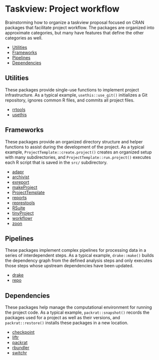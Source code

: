 # Taskview: Project workflow

Brainstorming how to organize a taskview proposal focused on CRAN packages that facilitate project workflow. The packages are organized into approximate categories, but many have features that define the other categories as well.

* [Utilities](#utilities)
* [Frameworks](#frameworks)
* [Pipelines](#pipelines)
* [Dependencies](#dependencies)

## Utilities

These packages provide single-use functions to implement project infrastructure. As a typical example, `usethis::use_git()` initializes a Git repository, ignores common R files, and commits all project files.

* [rrtools][]
* [usethis][]

[rrtools]: https://cran.r-project.org/package=rrtools
[usethis]: https://cran.r-project.org/package=usethis

## Frameworks

These packages provide an organized directory structure and helper functions to assist during the development of the project. As a typical example, `ProjectTemplate::create.project()` creates an organized setup with many subdirectories, and `ProjectTemplate::run.project()` executes each R script that is saved in the `src/` subdirectory.

* [adapr][]
* [archivist][]
* [exreport][]
* [makeProject][]
* [ProjectTemplate][]
* [reports][]
* [represtools][]
* [RSuite][]
* [tinyProject][]
* [workflowr][]
* [zoon][]

[adapr]: https://cran.r-project.org/package=adapr
[archivist]: https://cran.r-project.org/package=archivist
[exreport]: https://cran.r-project.org/package=exreport
[makeProject]: https://cran.r-project.org/package=makeProject
[ProjectTemplate]: https://cran.r-project.org/package=ProjectTemplate
[reports]: https://cran.r-project.org/package=reports
[represtools]: https://cran.r-project.org/package=represtools
[RSuite]: https://cran.r-project.org/package=RSuite
[tinyProject]: https://cran.r-project.org/package=tinyProject
[workflowr]: https://cran.r-project.org/package=workflowr
[zoon]: https://cran.r-project.org/package=zoon

## Pipelines

These packages implement complex pipelines for processing data in a series of interdependent steps. As a typical example, `drake::make()` builds the dependency graph from the defined analysis steps and only executes those steps whose upstream dependencies have been updated.

* [drake][]
* [repo][]

[drake]: https://cran.r-project.org/package=drake
[repo]: https://cran.r-project.org/package=repo

## Dependencies

These packages help manage the computational environment for running the project code. As a typical example, `packrat::snapshot()` records the packages used for a project as well as their versions, and `packrat::restore()` installs these packages in a new location.

* [checkpoint][]
* [liftr][]
* [packrat][]
* [rbundler][]
* [switchr][]

[checkpoint]: https://cran.r-project.org/package=checkpoint
[liftr]: https://cran.r-project.org/package=liftr
[packrat]: https://cran.r-project.org/package=packrat
[rbundler]: https://cran.r-project.org/package=rbundler
[switchr]: https://cran.r-project.org/package=switchr
